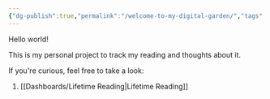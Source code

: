 ```yaml
---
{"dg-publish":true,"permalink":"/welcome-to-my-digital-garden/","tags":["gardenEntry"]}
---
```


Hello world!

This is my personal project to track my reading and thoughts about it. 

If you're curious, feel free to take a look:

1. [[Dashboards/Lifetime Reading\|Lifetime Reading]]